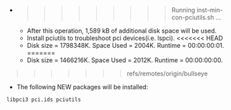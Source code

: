 * >>>>>>>>> Running inst-min-con-pciutils.sh ...
  * After this operation, 1,589 kB of additional disk space will be used.
  * Install pciutils to troubleshoot pci devices(i.e. lspci).
<<<<<<< HEAD
  * Disk size = 1798348K. Space Used = 2004K. Runtime = 00:00:00:01.
=======
  * Disk size = 1466216K. Space Used = 2012K. Runtime = 00:00:00:00.
>>>>>>> refs/remotes/origin/bullseye
  * The following NEW packages will be installed:
  ```bash
libpci3 pci.ids pciutils
  ```
